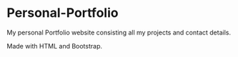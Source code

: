 # Personal-Portfolio

My personal Portfolio website consisting all my projects and contact details.

Made with HTML and Bootstrap.
